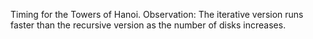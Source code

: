 Timing for the Towers of Hanoi.
Observation:
The iterative version runs faster than the recursive version as the number of disks increases.  
